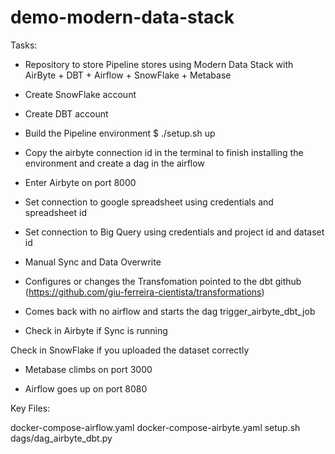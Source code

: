 # demo-modern-data-stack

Tasks: 

- Repository to store Pipeline stores using Modern Data Stack with AirByte + DBT + Airflow + SnowFlake + Metabase

- Create SnowFlake account

- Create DBT account

- Build the Pipeline environment $ ./setup.sh up

- Copy the airbyte connection id in the terminal to finish installing the environment and create a dag in the airflow

- Enter Airbyte on port 8000

- Set connection to google spreadsheet using credentials and spreadsheet id

- Set connection to Big Query using credentials and project id and dataset id

- Manual Sync and Data Overwrite

- Configures or changes the Transfomation pointed to the dbt github (https://github.com/giu-ferreira-cientista/transformations)

- Comes back with no airflow and starts the dag trigger_airbyte_dbt_job

- Check in Airbyte if Sync is running

Check in SnowFlake if you uploaded the dataset correctly

- Metabase climbs on port 3000

- Airflow goes up on port 8080

Key Files:

docker-compose-airflow.yaml
docker-compose-airbyte.yaml
setup.sh
dags/dag_airbyte_dbt.py